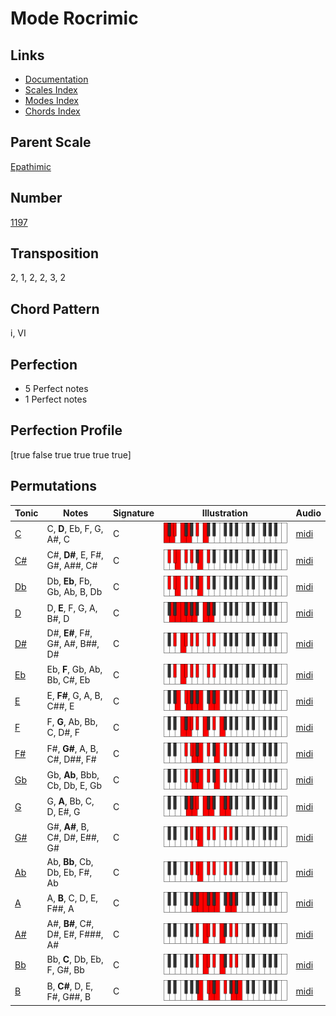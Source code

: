 # Mode Rocrimic

## Links

- [Documentation](README.md)
- [Scales Index](Scales.md)
- [Modes Index](Modes.md)
- [Chords Index](Chords.md)

## Parent Scale

[Epathimic](ScaleEpathimic.md)

## Number

[1197](https://ianring.com/musictheory/scales/1197)

## Transposition

2, 1, 2, 2, 3, 2

## Chord Pattern

i, VI

## Perfection

- 5 Perfect notes
- 1 Perfect notes

## Perfection Profile

[true false true true true true]

## Permutations

| Tonic | Notes | Signature | Illustration | Audio |
|-------|-------|-----------|--------------|-------|
| [C](ModeCNaturalRocrimic.md) | C, **D**, Eb, F, G, A#, C | C | ![CNaturalRocrimic](ModeCNaturalRocrimic.png) | [midi](https://github.com/edipermadi/music/blob/main/docs/ModeCNaturalRocrimic.mid?raw=true) |
| [C#](ModeCSharpRocrimic.md) | C#, **D#**, E, F#, G#, A##, C# | C | ![CSharpRocrimic](ModeCSharpRocrimic.png) | [midi](https://github.com/edipermadi/music/blob/main/docs/ModeCSharpRocrimic.mid?raw=true) |
| [Db](ModeDFlatRocrimic.md) | Db, **Eb**, Fb, Gb, Ab, B, Db | C | ![DFlatRocrimic](ModeDFlatRocrimic.png) | [midi](https://github.com/edipermadi/music/blob/main/docs/ModeDFlatRocrimic.mid?raw=true) |
| [D](ModeDNaturalRocrimic.md) | D, **E**, F, G, A, B#, D | C | ![DNaturalRocrimic](ModeDNaturalRocrimic.png) | [midi](https://github.com/edipermadi/music/blob/main/docs/ModeDNaturalRocrimic.mid?raw=true) |
| [D#](ModeDSharpRocrimic.md) | D#, **E#**, F#, G#, A#, B##, D# | C | ![DSharpRocrimic](ModeDSharpRocrimic.png) | [midi](https://github.com/edipermadi/music/blob/main/docs/ModeDSharpRocrimic.mid?raw=true) |
| [Eb](ModeEFlatRocrimic.md) | Eb, **F**, Gb, Ab, Bb, C#, Eb | C | ![EFlatRocrimic](ModeEFlatRocrimic.png) | [midi](https://github.com/edipermadi/music/blob/main/docs/ModeEFlatRocrimic.mid?raw=true) |
| [E](ModeENaturalRocrimic.md) | E, **F#**, G, A, B, C##, E | C | ![ENaturalRocrimic](ModeENaturalRocrimic.png) | [midi](https://github.com/edipermadi/music/blob/main/docs/ModeENaturalRocrimic.mid?raw=true) |
| [F](ModeFNaturalRocrimic.md) | F, **G**, Ab, Bb, C, D#, F | C | ![FNaturalRocrimic](ModeFNaturalRocrimic.png) | [midi](https://github.com/edipermadi/music/blob/main/docs/ModeFNaturalRocrimic.mid?raw=true) |
| [F#](ModeFSharpRocrimic.md) | F#, **G#**, A, B, C#, D##, F# | C | ![FSharpRocrimic](ModeFSharpRocrimic.png) | [midi](https://github.com/edipermadi/music/blob/main/docs/ModeFSharpRocrimic.mid?raw=true) |
| [Gb](ModeGFlatRocrimic.md) | Gb, **Ab**, Bbb, Cb, Db, E, Gb | C | ![GFlatRocrimic](ModeGFlatRocrimic.png) | [midi](https://github.com/edipermadi/music/blob/main/docs/ModeGFlatRocrimic.mid?raw=true) |
| [G](ModeGNaturalRocrimic.md) | G, **A**, Bb, C, D, E#, G | C | ![GNaturalRocrimic](ModeGNaturalRocrimic.png) | [midi](https://github.com/edipermadi/music/blob/main/docs/ModeGNaturalRocrimic.mid?raw=true) |
| [G#](ModeGSharpRocrimic.md) | G#, **A#**, B, C#, D#, E##, G# | C | ![GSharpRocrimic](ModeGSharpRocrimic.png) | [midi](https://github.com/edipermadi/music/blob/main/docs/ModeGSharpRocrimic.mid?raw=true) |
| [Ab](ModeAFlatRocrimic.md) | Ab, **Bb**, Cb, Db, Eb, F#, Ab | C | ![AFlatRocrimic](ModeAFlatRocrimic.png) | [midi](https://github.com/edipermadi/music/blob/main/docs/ModeAFlatRocrimic.mid?raw=true) |
| [A](ModeANaturalRocrimic.md) | A, **B**, C, D, E, F##, A | C | ![ANaturalRocrimic](ModeANaturalRocrimic.png) | [midi](https://github.com/edipermadi/music/blob/main/docs/ModeANaturalRocrimic.mid?raw=true) |
| [A#](ModeASharpRocrimic.md) | A#, **B#**, C#, D#, E#, F###, A# | C | ![ASharpRocrimic](ModeASharpRocrimic.png) | [midi](https://github.com/edipermadi/music/blob/main/docs/ModeASharpRocrimic.mid?raw=true) |
| [Bb](ModeBFlatRocrimic.md) | Bb, **C**, Db, Eb, F, G#, Bb | C | ![BFlatRocrimic](ModeBFlatRocrimic.png) | [midi](https://github.com/edipermadi/music/blob/main/docs/ModeBFlatRocrimic.mid?raw=true) |
| [B](ModeBNaturalRocrimic.md) | B, **C#**, D, E, F#, G##, B | C | ![BNaturalRocrimic](ModeBNaturalRocrimic.png) | [midi](https://github.com/edipermadi/music/blob/main/docs/ModeBNaturalRocrimic.mid?raw=true) |
